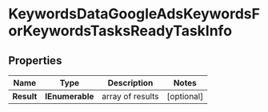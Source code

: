 # KeywordsDataGoogleAdsKeywordsForKeywordsTasksReadyTaskInfo


## Properties

| Name | Type | Description | Notes |
|------------ | ------------- | ------------- | -------------|
**Result** | **IEnumerable<KeywordsDataGoogleAdsKeywordsForKeywordsTasksReadyResultInfo>** | array of results |[optional]|